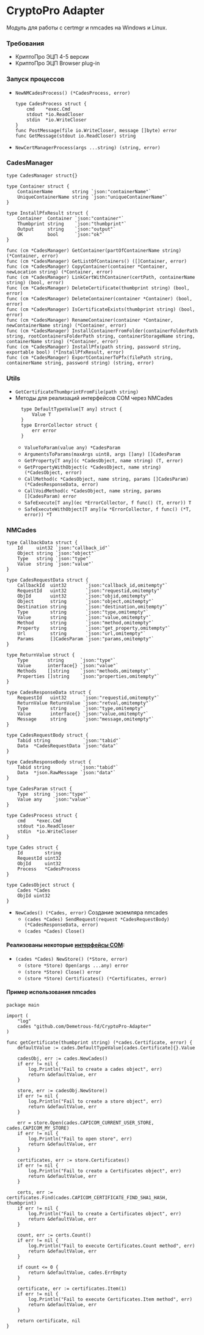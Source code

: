 # CryptoPro Adapter

Модуль для работы с certmgr и nmcades на Windows и Linux.

### Требования

- КриптоПро ЭЦП 4-5 версии
- КриптоПро ЭЦП Browser plug-in

### Запуск процессов
- `NewNMCadesProcess() (*CadesProcess, error)`
	```golang
	type CadesProcess struct {
		cmd    *exec.Cmd
		stdout *io.ReadCloser
		stdin  *io.WriteCloser
	}
	func PostMessage(file io.WriteCloser, message []byte) error
	func GetMessage(stdout io.ReadCloser) string
	```
- `NewCertManagerProcess(args ...string) (string, error)`


### CadesManager
```golang
type CadesManager struct{}

type Container struct {
	ContainerName       string `json:"containerName"`
	UniqueContainerName string `json:"uniqueContainerName"`
}

type InstallPfxResult struct {
	Container  Container `json:"container"`
	Thumbprint string    `json:"thumbprint"`
	Output     string    `json:"output"`
	OK         bool      `json:"ok"`
}

func (cm *CadesManager) GetContainer(partOfContainerName string) (*Container, error)
func (cm *CadesManager) GetListOfContainers() ([]Container, error)
func (cm *CadesManager) CopyContainer(container *Container, newLocation string) (*Container, error)
func (cm *CadesManager) LinkCertWithContainer(certPath, containerName string) (bool, error)
func (cm *CadesManager) DeleteCertificate(thumbprint string) (bool, error)
func (cm *CadesManager) DeleteContainer(container *Container) (bool, error) 
func (cm *CadesManager) IsCertificateExists(thumbprint string) (bool, error)
func (cm *CadesManager) RenameContainer(container *Container, newContainerName string) (*Container, error)
func (cm *CadesManager) InstallContainerFromFolder(containerFolderPath string, rootContainersFolderPath string, containerStorageName string, containerName string) (*Container, error)
func (cm *CadesManager) InstallPfx(path string, password string, exportable bool) (*InstallPfxResult, error)
func (cm *CadesManager) ExportContainerToPfx(filePath string, containerName string, password string) (string, error)
```


### Utils
- `GetCertificateThumbprintFromFile(path string)`
- Методы для реализаций интерфейсов COM через NMCades
  ```golang
    type DefaultTypeValue[T any] struct {
        Value T
    }
    type ErrorCollector struct {
        err error
    }
  ```
  - `ValueToParam(value any) *CadesParam`
  - `ArgumentsToParams(maxArgs uint8, args []any) []CadesParam`
  - `GetProperty[T any](c *CadesObject, name string) (T, error)`
  - `GetPropertyWithObject(c *CadesObject, name string) (*CadesObject, error)`
  - `CallMethod(c *CadesObject, name string, params []CadesParam) (*CadesResponseData, error)`
  - `CallVoidMethod(c *CadesObject, name string, params []CadesParam) error`
  - `SafeExecute[T any](ec *ErrorCollector, f func() (T, error)) T`
  - `SafeExecuteWithObject[T any](w *ErrorCollector, f func() (*T, error)) *T`

### NMCades

```golang
type CallbackData struct {
	Id     uint32 `json:"callback_id"`
	Object string `json:"object"`
	Type   string `json:"type"`
	Value  string `json:"value"`
}

type CadesRequestData struct {
	CallbackId  uint32       `json:"callback_id,omitempty"`
	RequestId   uint32       `json:"requestid,omitempty"`
	ObjId       uint32       `json:"objid,omitempty"`
	Object      string       `json:"object,omitempty"`
	Destination string       `json:"destination,omitempty"`
	Type        string       `json:"type,omitempty"`
	Value       string       `json:"value,omitempty"`
	Method      string       `json:"method,omitempty"`
	Property    string       `json:"get_property,omitempty"`
	Url         string       `json:"url,omitempty"`
	Params      []CadesParam `json:"params,omitempty"`
}

type ReturnValue struct {
	Type       string      `json:"type"`
	Value      interface{} `json:"value"`
	Methods    []string    `json:"methods,omitempty"`
	Properties []string    `json:"properties,omitempty"`
}

type CadesResponseData struct {
	RequestId   uint32      `json:"requestid,omitempty"`
	ReturnValue ReturnValue `json:"retval,omitempty"`
	Type        string      `json:"type,omitempty"`
	Value       interface{} `json:"value,omitempty"`
	Message     string      `json:"message,omitempty"`
}

type CadesRequestBody struct {
	Tabid string            `json:"tabid"`
	Data  *CadesRequestData `json:"data"`
}

type CadesResponseBody struct {
	Tabid string           `json:"tabid"`
	Data  *json.RawMessage `json:"data"`
}

type CadesParam struct {
	Type  string `json:"type"`
	Value any    `json:"value"`
}

type CadesProcess struct {
	cmd    *exec.Cmd
	stdout *io.ReadCloser
	stdin  *io.WriteCloser
}

type Cades struct {
	Id        string
	RequestId uint32
	ObjId     uint32
	Process   *CadesProcess
}

type CadesObject struct {
	Cades *Cades
	ObjId uint32
}
```

- `NewCades() (*Cades, error)` Создание экземляра nmcades
  - `(cades *Cades) SendRequest(request *CadesRequestBody) (*CadesResponseData, error)`
  - `(cades *Cades) Close()`

#### Реализованы некоторые [интерфейсы COM](https://docs.cryptopro.ru/cades/reference/cadescom?id=Интерфейс-com):

- `(cades *Cades) NewStore() (*Store, error)`
  - `(store *Store) Open(args ...any) error`
  - `(store *Store) Close() error`
  - `(store *Store) Certificates() (*Certificates, error)`

#### Пример использования nmcades

```golang
package main

import (
	"log"
	cades "github.com/Demetrous-fd/CryptoPro-Adapter"
)

func getCertificate(thumbprint string) (*cades.Certificate, error) {
	defaultValue := cades.DefaultTypeValue[cades.Certificate]{}.Value

	cadesObj, err := cades.NewCades()
	if err != nil {
		log.Println("Fail to create a cades object", err)
		return &defaultValue, err
	}

	store, err := cadesObj.NewStore()
	if err != nil {
		log.Println("Fail to create a store object", err)
		return &defaultValue, err
	}

	err = store.Open(cades.CAPICOM_CURRENT_USER_STORE, cades.CAPICOM_MY_STORE)
	if err != nil {
		log.Println("Fail to open store", err)
		return &defaultValue, err
	}

	certificates, err := store.Certificates()
	if err != nil {
		log.Println("Fail to create a Certificates object", err)
		return &defaultValue, err
	}

	certs, err := certificates.Find(cades.CAPICOM_CERTIFICATE_FIND_SHA1_HASH, thumbprint)
	if err != nil {
		log.Println("Fail to create a Certificates object", err)
		return &defaultValue, err
	}

	count, err := certs.Count()
	if err != nil {
		log.Println("Fail to execute Certificates.Count method", err)
		return &defaultValue, err
	}

	if count <= 0 {
		return &defaultValue, cades.ErrEmpty
	}

	certificate, err := certificates.Item(1)
	if err != nil {
		log.Println("Fail to execute Certificates.Item method", err)
		return &defaultValue, err
	}

	return certificate, nil
}
```